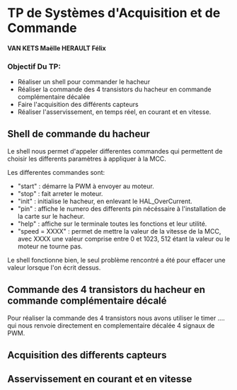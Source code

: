 # TP de Systèmes d'Acquisition et de Commande

#### VAN KETS Maëlle   HERAULT Félix

### Objectif Du TP:

- Réaliser un shell pour commander le hacheur
- Réaliser la commande des 4 transistors du hacheur en commande complémentaire décalée
- Faire l'acquisition des différents capteurs
- Réaliser l'asservissement, en temps réel, en courant et en vitesse.


## Shell de commande du hacheur

Le shell nous permet d'appeler differentes commandes qui permettent de choisir les differents paramètres à appliquer à la MCC.

Les differentes commandes sont:
- "start"         : démarre la PWM à envoyer au moteur.
- "stop"          : fait arreter le moteur.
- "init"          : initialise le hacheur, en enlevant le HAL_OverCurrent.
- "pin"           : affiche le numero des differents pin nécéssaire à l'installation de la carte sur le hacheur.
- "help"          : affiche sur le terminale toutes les fonctions et leur utilité.
- "speed = XXXX"  : permet de mettre la valeur de la vitesse de la MCC, avec XXXX une valeur comprise entre 0 et 1023, 512 étant la valeur ou le moteur ne tourne pas.

Le shell fonctionne bien, le seul problème rencontré a été pour effacer une valeur lorsque l'on écrit dessus.

## Commande des 4 transistors du hacheur en commande complémentaire décalé

Pour réaliser la commande des 4 transistors nous avons utiliser le timer .... qui nous renvoie directement en complementaire décalée 4 signaux de PWM.

## Acquisition des differents capteurs



## Asservissement en courant et en vitesse 



